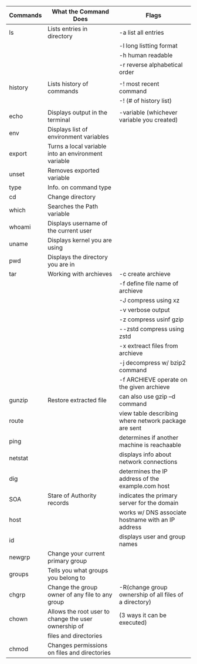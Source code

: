 |       Commands        |                  What the Command Does                |                           Flags                      |
|---------------------- |-------------------------------------------------------|------------------------------------------------------|
|          ls           |              Lists entries in directory               |                     -a list all entries              |
|                       |                                                       |                     -l long listting format          |
|                       |                                                       |                     -h human readable                |
|                       |                                                       |                     -r reverse alphabetical order    |
|                       |                                                       |                                                      |
|        history        |              Lists history of commands                |                     -! most recent command           |
|                       |                                                       |                     -! (# of history list)           |
|                       |                                                       |                                                      |
|       echo            |              Displays output in the terminal          |           -variable (whichever variable you created) |
|       env             |            Displays list of environment variables     |                                                      | 
|       export          |  Turns a local variable into an environment variable  |                                                      |
|       unset           |             Removes exported variable                 |                                                      |
|       type            |             Info. on command type                     |                                                      |
|       cd              |             Change directory                          |                                                      |
|       which           |             Searches the Path variable                |                                                      |
|       whoami          |             Displays username of the current user     |                                                      |
|       uname           |             Displays kernel you are using             |                                                      |
|       pwd             |             Displays the directory you are in         |                                                      |
|       tar             |             Working with archieves                    |                -c create archieve                    | 
|                       |                                                       |                -f define file name of archieve       |
|                       |                                                       |                -J compress using xz                  |
|                       |                                                       |                -v verbose output                     |
|                       |                                                       |                -z compress usinf gzip                |
|                       |                                                       |                --zstd compress using zstd            |
|                       |                                                       |                -x extreact files from archieve       |
|                       |                                                       |                -j decompress w/ bzip2 command        |
|                       |                                                       |           -f ARCHIEVE operate on the given archieve  |
|       gunzip          |               Restore extracted file                  |                can also use gzip –d command          |
|       route           |                                                       | view table describing where network package are sent | 
|       ping            |                                                       |        determines if another machine is reachaable   | 
|       netstat         |                                                       |         displays info about network connections      |
|       dig             |                                                       |   determines the IP address of the example.com host  |
|       SOA             |               Stare of Authority records              |       indicates the primary server for the domain    |
|       host            |                                                       |  works w/ DNS associate hostname with an IP address  |
|       id              |                                                       |               displays user and group names          |
|      newgrp           |      Change your current primary group                |                                                      |
|      groups           |      Tells you what groups you belong to              |                                                      |
|      chgrp            |    Change the group owner of any file to any group    |-R(change group ownership of all files of a directory)|
|      chown            | Allows the root user to change the user ownership of  | (3 ways it can be executed)                          |
|                       | files and directories                                 |                                                      | 
|      chmod            |     Changes permissions on files and directories      |                                                      |
